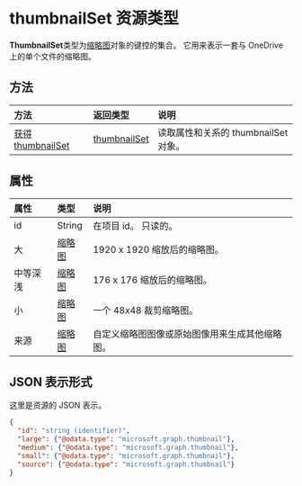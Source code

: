 # <a name="thumbnailset-resource-type"></a>thumbnailSet 资源类型

**ThumbnailSet**类型为[缩略图](thumbnail.md)对象的键控的集合。 它用来表示一套与 OneDrive 上的单个文件的缩略图。


## <a name="methods"></a>方法

| 方法                                         | 返回类型                     | 说明                                               |
|:-----------------------------------------------|:--------------------------------|:----------------------------------------------------------|
| [获得 thumbnailSet](../api/thumbnailset_get.md) | [thumbnailSet](thumbnailset.md) | 读取属性和关系的 thumbnailSet 对象。 |

## <a name="properties"></a>属性

| 属性 | 类型                      | 说明                                                                       |
|:---------|:--------------------------|:----------------------------------------------------------------------------------|
| id       | String                    | 在项目 id。 只读的。                                                |
| 大    | [缩略图](thumbnail.md) | 1920 x 1920 缩放后的缩略图。                                                     |
| 中等深浅   | [缩略图](thumbnail.md) | 176 x 176 缩放后的缩略图。                                                       |
| 小    | [缩略图](thumbnail.md) | 一个 48x48 裁剪缩略图。                                                        |
| 来源   | [缩略图](thumbnail.md) | 自定义缩略图图像或原始图像用来生成其他缩略图。 |


## <a name="json-representation"></a>JSON 表示形式

这里是资源的 JSON 表示。

<!-- {
  "blockType": "resource",
  "optionalProperties": [
    "source"
  ],
  "keyProperty": "id",
  "@odata.type": "microsoft.graph.thumbnailSet"
}-->

```json
{
  "id": "string (identifier)",
  "large": {"@odata.type": "microsoft.graph.thumbnail"},
  "medium": {"@odata.type": "microsoft.graph.thumbnail"},
  "small": {"@odata.type": "microsoft.graph.thumbnail"},
  "source": {"@odata.type": "microsoft.graph.thumbnail"}
}
```

<!-- uuid: 8fcb5dbc-d5aa-4681-8e31-b001d5168d79
2015-10-25 14:57:30 UTC -->
<!-- {
  "type": "#page.annotation",
  "description": "thumbnailSet resource",
  "keywords": "",
  "section": "documentation",
  "tocPath": ""
}-->
